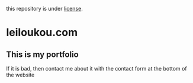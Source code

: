 this repository is under [license](https://github.com/Leiloukou/leiloukou.com/blob/main/LICENSE).

# leiloukou.com

## This is my portfolio

If it is bad, then contact me about it with the contact form at the bottom of the website
